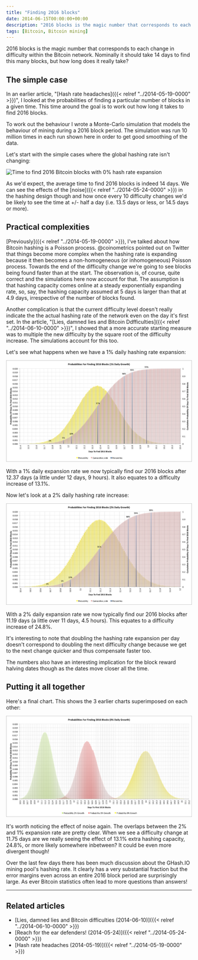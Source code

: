 ```yaml
---
title: "Finding 2016 blocks"
date: 2014-06-15T00:00:00+00:00
description: "2016 blocks is the magic number that corresponds to each change in difficulty within the Bitcoin network.  Nominally it should take 14 days to find this many blocks, but how long does it really take?"
tags: [Bitcoin, Bitcoin mining]
---
```

2016 blocks is the magic number that corresponds to each change in
difficulty within the Bitcoin network. Nominally it should take 14 days
to find this many blocks, but how long does it really take?

## The simple case

In an earlier article, "[Hash rate headaches]({{< relref "../2014-05-19-0000" >}})", I
looked at the probabilities of finding a particular number of blocks in
a given time. This time around the goal is to work out how long it takes
to find 2016 blocks.

To work out the behaviour I wrote a Monte-Carlo simulation that models
the behaviour of mining during a 2016 block period. The simulation was
run 10 million times in each run shown here in order to get good
smoothing of the data.

Let's start with the simple cases where the global hashing rate isn't
changing:

![Time to find 2016 Bitcoin blocks with 0% hash rate expansion](./20140615/find2016_0.png)

As we'd expect, the average time to find 2016 blocks is indeed 14 days.
We can see the effects of the
[noise]({{< relref "../2014-05-24-0000" >}})
in the hashing design though and how once every 10 difficulty changes
we'd be likely to see the time at +/- half a day (i.e. 13.5 days or
less, or 14.5 days or more).

## Practical complexities

[Previously]({{< relref "../2014-05-19-0000" >}}),
I've talked about how Bitcoin hashing is a Poisson process.
\@coinometrics pointed out on Twitter that things become more complex
when the hashing rate is expanding because it then becomes a
non-homogeneous (or inhomogeneous) Poisson process. Towards the end of
the difficulty change we're going to see blocks being found faster than
at the start. The observation is, of course, quite correct and the
simulations here now account for that. The assumption is that hashing
capacity comes online at a steady exponentially expanding rate, so, say,
the hashing capacity assumed at 5 days is larger than that at 4.9 days,
irrespective of the number of blocks found.

Another complication is that the current difficulty level doesn't
really indicate the the actual hashing rate of the network even on the
day it's first set. In the article, "[Lies, damned lies and Bitcoin Ddfficulties]({{< relref "../2014-06-10-0000" >}})",
I showed that a more accurate starting measure was to multiple the new
difficulty by the square root of the difficulty increase. The
simulations account for this too.

Let's see what happens when we have a 1% daily hashing rate expansion:

![Time to find 2016 Bitcoin blocks with 1% hash rate expansion](./find2016_1.png)

With a 1% daily expansion rate we now typically find our 2016 blocks
after 12.37 days (a little under 12 days, 9 hours). It also equates to a
difficulty increase of 13.1%.

Now let's look at a 2% daily hashing rate increase:

![Time to find 2016 Bitcoin blocks with 2% hash rate expansion](./find2016_2.png)

With a 2% daily expansion rate we now typically find our 2016 blocks
after 11.19 days (a little over 11 days, 4.5 hours). This equates to a
difficulty increase of 24.8%.

It's interesting to note that doubling the hashing rate expansion per
day doesn't correspond to doubling the next difficulty change because
we get to the next change quicker and thus compensate faster too.

The numbers also have an interesting implication for the block reward
halving dates though as the dates move closer all the time.

## Putting it all together

Here's a final chart. This shows the 3 earlier charts superimposed on
each other:

![Time to find 2016 Bitcoin blocks with 0%, 1% and 2% hash rate expansions](./find2016_combined.png)

It's worth noticing the effect of noise again. The overlaps between the
2% and 1% expansion rate are pretty clear. When we see a difficulty
change at 11.75 days are we really seeing the effect of 13.1% extra
hashing capacity, 24.8%, or more likely somewhere inbetween? It could be
even more divergent though!

Over the last few days there has been much discussion about the GHash.IO
mining pool's hashing rate. It clearly has a very substantial fraction
but the error margins even across an entire 2016 block period are
surprisingly large. As ever Bitcoin statistics often lead to more
questions than answers!

------------------------------------------------------------------------

## Related articles

- [Lies, damned lies and Bitcoin difficulties (2014-06-10)]({{< relref "../2014-06-10-0000" >}})
- [Reach for the ear defenders! (2014-05-24)]({{< relref "../2014-05-24-0000" >}})
- [Hash rate headaches (2014-05-19)]({{< relref "../2014-05-19-0000" >}})
